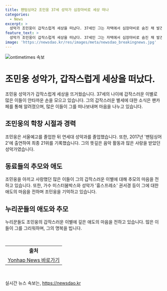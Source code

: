 ```yaml
---
title: 팬텀싱어2 조민웅 37세 성악가 심장마비로 세상 떠나
categories:
  - News
excerpt: >
  성악가 조민웅이 갑작스럽게 세상을 떠났다. 37세인 그는 자택에서 심장마비로 숨진 채 발견됐다. 팬텀싱어2 출연으로 유명했으며, 동료들은 그를 추모하며 슬픔을 나타냈다. 조민웅은 서울예고와 연세대 성악과를 졸업한 뒤 팬텀싱어2에 출연해 최종 21위를 기록했다. 그의 갑작스러운 사망으로 누리꾼들은 애도의 메시지를 전했다.
feature_text: >
  성악가 조민웅이 갑작스럽게 세상을 떠났다. 37세인 그는 자택에서 심장마비로 숨진 채 발견됐다. 팬텀싱어2 출연으로 유명했으며, 동료들은 그를 추모하며 슬픔을 나타냈다. 조민웅은 서울예고와 연세대 성악과를 졸업한 뒤 팬텀싱어2에 출연해 최종 21위를 기록했다. 그의 갑작스러운 사망으로 누리꾼들은 애도의 메시지를 전했다.
image: 'https://newsdao.kr/res/images/meta/newsdao_breakingnews.jpg'
---
```


<p><img src="https://newsdao.kr/res/images/meta/newsdao_breakingnews.jpg" alt="ontimetimes 속보" /></p>

<h1 data-ke-size="size26">조민웅 성악가, 갑작스럽게 세상을 떠났다.</h1>

<p data-ke-size="size16">조민웅 성악가가 갑작스럽게 세상을 뜨거웠습니다. 37세의 나이에 갑작스러운 이별로 많은 이들이 안타까운 손을 모으고 있습니다. 그의 갑작스러운 별세에 대한 소식은 팬카페를 통해 알려졌으며, 많은 이들이 그를 떠나보내며 마음을 나누고 있습니다.</p>

<h2 data-ke-size="size24">조민웅의 학창 시절과 경력</h2>

<p data-ke-size="size16">조민웅은 서울예고를 졸업한 뒤 연세대 성악과를 졸업했습니다. 또한, 2017년 '팬텀싱어2'에 출연하여 최종 21위를 기록했습니다. 그의 뜻깊은 음악 활동과 많은 사랑을 받았던 성악가였습니다.</p>

<h2 data-ke-size="size24">동료들의 추모와 애도</h2>

<p data-ke-size="size16">조민웅을 아끼고 사랑했던 많은 이들이 그의 갑작스러운 이별에 대해 추모의 마음을 전하고 있습니다. 또한, 가수 미스터붐박스와 성악가 '흉스프레소' 권서경 등이 그에 대한 애도의 마음을 전하며 조민웅을 기억하고 있습니다.</p>

<h2 data-ke-size="size24">누리꾼들의 애도와 추모</h2>

<p data-ke-size="size16">누리꾼들도 조민웅의 갑작스러운 이별에 깊은 애도의 마음을 전하고 있습니다. 많은 이들이 그를 그리워하며, 그의 명복을 빕니다.</p>

<p data-ke-size="size16">&nbsp;</p>

<table>
    <tbody>
        <tr>
            <td style="text-align: center; height: 17px;"><b>출처</b></td>
        </tr>
        <tr>
            <td style="text-align: center; height: 17px;"><a href="https://www.yna.co.kr/view/AKR20211006093751005?input=1195m" target="_blank" rel="noopener">Yonhap News 바로가기</a></td>
        </tr>
    </tbody>
</table>

<p data-ke-size="size16">&nbsp;</p>
실시간 뉴스 속보는, <a href="https://newsdao.kr" rel="dofollow">https://newsdao.kr</a>



